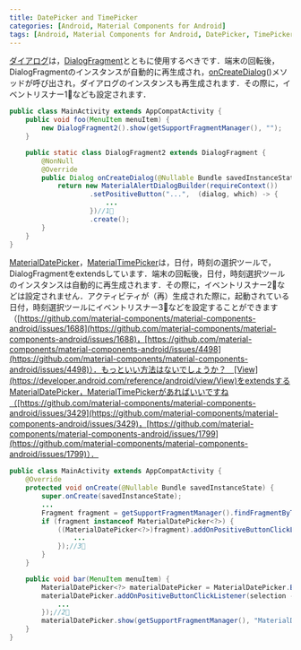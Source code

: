 ```yaml
---
title: DatePicker and TimePicker
categories: [Android, Material Components for Android]
tags: [Android, Material Components for Android, DatePicker, TimePicker]
---
```

[ダイアログ](https://developer.android.com/develop/ui/views/components/dialogs?hl=ja)は，[DialogFragment](https://developer.android.com/reference/androidx/fragment/app/DialogFragment)とともに使用するべきです．端末の回転後，DialogFragmentのインスタンスが自動的に再生成され，[onCreateDialog](https://developer.android.com/reference/androidx/fragment/app/DialogFragment#onCreateDialog(android.os.Bundle))()メソッドが呼び出され，ダイアログのインスタンスも再生成されます．その際に，イベントリスナー1⃣なども設定されます．
```java
public class MainActivity extends AppCompatActivity {
    public void foo(MenuItem menuItem) {
        new DialogFragment2().show(getSupportFragmentManager(), "");
    }

    public static class DialogFragment2 extends DialogFragment {
        @NonNull
        @Override
        public Dialog onCreateDialog(@Nullable Bundle savedInstanceState) {
            return new MaterialAlertDialogBuilder(requireContext())
                    .setPositiveButton("...",  (dialog, which) -> {
                        ...
                    })//1⃣
                    .create();
        }
    }
}
```
[MaterialDatePicker](https://developer.android.com/reference/com/google/android/material/datepicker/MaterialDatePicker)，[MaterialTimePicker](https://developer.android.com/reference/com/google/android/material/timepicker/MaterialTimePicker)は，日付，時刻の選択ツールで，DialogFragmentをextendsしています．端末の回転後，日付，時刻選択ツールのインスタンスは自動的に再生成されます．その際に，イベントリスナー2⃣などは設定されません．アクティビティが（再）生成された際に，起動されている日付，時刻選択ツールにイベントリスナー3⃣などを設定することができます（[https://github.com/material-components/material-components-android/issues/1688](https://github.com/material-components/material-components-android/issues/1688)，[https://github.com/material-components/material-components-android/issues/4498](https://github.com/material-components/material-components-android/issues/4498)）．もっといい方法はないでしょうか？　[View](https://developer.android.com/reference/android/view/View)をextendsするMaterialDatePicker，MaterialTimePickerがあればいいですね（[https://github.com/material-components/material-components-android/issues/3429](https://github.com/material-components/material-components-android/issues/3429)，[https://github.com/material-components/material-components-android/issues/1799](https://github.com/material-components/material-components-android/issues/1799)）．
```java
public class MainActivity extends AppCompatActivity {
    @Override
    protected void onCreate(@Nullable Bundle savedInstanceState) {
        super.onCreate(savedInstanceState);
        ...
        Fragment fragment = getSupportFragmentManager().findFragmentByTag("MaterialDatePicker");
        if (fragment instanceof MaterialDatePicker<?>) {
            ((MaterialDatePicker<?>)fragment).addOnPositiveButtonClickListener(selection -> {
                ...
            });//3⃣
        }
    }

    public void bar(MenuItem menuItem) {
        MaterialDatePicker<?> materialDatePicker = MaterialDatePicker.Builder.datePicker().build();
        materialDatePicker.addOnPositiveButtonClickListener(selection -> {
            ...
        });//2⃣
        materialDatePicker.show(getSupportFragmentManager(), "MaterialDatePicker");
    }
}
```
